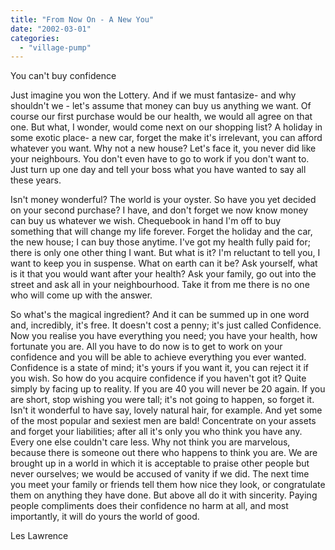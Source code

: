 ```yaml
---
title: "From Now On - A New You"
date: "2002-03-01"
categories: 
  - "village-pump"
---
```


You can't buy confidence

Just imagine you won the Lottery. And if we must fantasize- and why shouldn't we - let's assume that money can buy us anything we want. Of course our first purchase would be our health, we would all agree on that one. But what, I wonder, would come next on our shopping list? A holiday in some exotic place- a new car, forget the make it's irrelevant, you can afford whatever you want. Why not a new house? Let's face it, you never did like your neighbours. You don't even have to go to work if you don't want to. Just turn up one day and tell your boss what you have wanted to say all these years.

Isn't money wonderful? The world is your oyster. So have you yet decided on your second purchase? I have, and don't forget we now know money can buy us whatever we wish. Chequebook in hand I'm off to buy something that will change my life forever. Forget the holiday and the car, the new house; I can buy those anytime. I've got my health fully paid for; there is only one other thing I want. But what is it? I'm reluctant to tell you, I want to keep you in suspense. What on earth can it be? Ask yourself, what is it that you would want after your health? Ask your family, go out into the street and ask all in your neighbourhood. Take it from me there is no one who will come up with the answer.

So what's the magical ingredient? And it can be summed up in one word and, incredibly, it's free. It doesn't cost a penny; it's just called Confidence. Now you realise you have everything you need; you have your health, how fortunate you are. All you have to do now is to get to work on your confidence and you will be able to achieve everything you ever wanted. Confidence is a state of mind; it's yours if you want it, you can reject it if you wish. So how do you acquire confidence if you haven't got it? Quite simply by facing up to reality. If you are 40 you will never be 20 again. If you are short, stop wishing you were tall; it's not going to happen, so forget it. Isn't it wonderful to have say, lovely natural hair, for example. And yet some of the most popular and sexiest men are bald! Concentrate on your assets and forget your liabilities; after all it's only you who think you have any. Every one else couldn't care less. Why not think you are marvelous, because there is someone out there who happens to think you are. We are brought up in a world in which it is acceptable to praise other people but never ourselves; we would be accused of vanity if we did. The next time you meet your family or friends tell them how nice they look, or congratulate them on anything they have done. But above all do it with sincerity. Paying people compliments does their confidence no harm at all, and most importantly, it will do yours the world of good.

Les Lawrence
